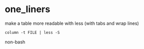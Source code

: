 # one_liners

make a table more readable with less (with tabs and wrap lines)
```
column -t FILE | less -S

```

non-bash
